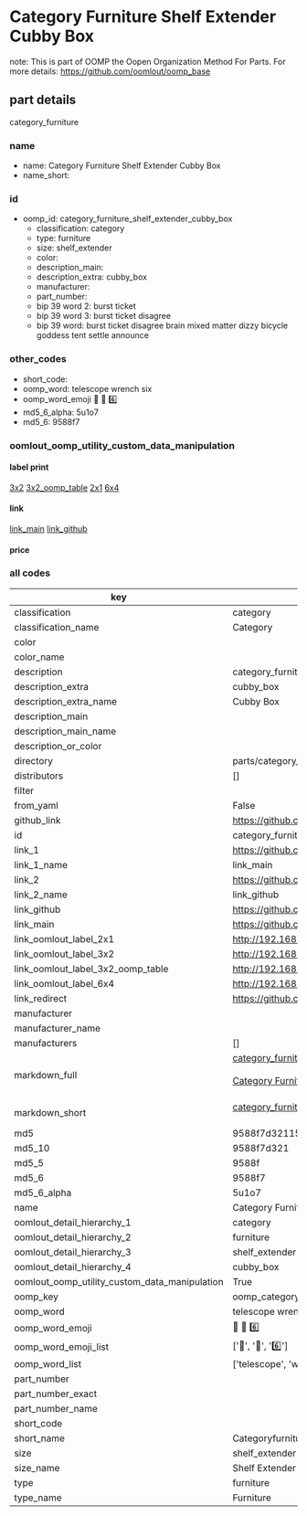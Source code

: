 # Category Furniture Shelf Extender Cubby Box  

note: This is part of OOMP the Oopen Organization Method For Parts. For more details: https://github.com/oomlout/oomp_base

##  part details
  



category_furniture



### name
* name: Category Furniture Shelf Extender Cubby Box
* name_short: 
### id
* oomp_id: category_furniture_shelf_extender_cubby_box
  * classification: category
  * type: furniture
  * size: shelf_extender
  * color: 
  * description_main: 
  * description_extra: cubby_box
  * manufacturer: 
  * part_number: 
  * bip 39 word 2: burst ticket
  * bip 39 word 3: burst ticket disagree
  * bip 39 word: burst ticket disagree brain mixed matter dizzy bicycle goddess tent settle announce

### other_codes
* short_code: 
* oomp_word: telescope wrench six
* oomp_word_emoji :telescope: :wrench: :six:
* md5_6_alpha: 5u1o7
* md5_6: 9588f7






### oomlout_oomp_utility_custom_data_manipulation
#### label print
[3x2](http://192.168.1.245:1112/?label=oomp%205u1o7)
[3x2_oomp_table](http://192.168.1.108:1112/?label=oomp%205u1o7)
[2x1](http://192.168.1.242:1112/?label=oomp%205u1o7)
[6x4](http://192.168.1.55:1112/?label=oomp%205u1o7)    

#### link

[link_main](https://github.com/oomlout/oomlout_oomp_version_1_messy/tree/main/parts/category_furniture_shelf_extender_cubby_box) [link_github](https://github.com/oomlout/oomlout_oomp_version_1_messy/tree/main/parts/category_furniture_shelf_extender_cubby_box)                             

#### price







### all codes 
| key | value |  
| --- | --- |  
| classification | category |  
| classification_name | Category |  
| color |  |  
| color_name |  |  
| description | category_furniture |  
| description_extra | cubby_box |  
| description_extra_name | Cubby Box |  
| description_main |  |  
| description_main_name |  |  
| description_or_color |   |  
| directory | parts/category_furniture_shelf_extender_cubby_box |  
| distributors | [] |  
| filter |  |  
| from_yaml | False |  
| github_link | https://github.com/oomlout/oomlout_oomp_part_src/tree/main/parts/category_furniture_shelf_extender_cubby_box |  
| id | category_furniture_shelf_extender_cubby_box |  
| link_1 | https://github.com/oomlout/oomlout_oomp_version_1_messy/tree/main/parts/category_furniture_shelf_extender_cubby_box |  
| link_1_name | link_main |  
| link_2 | https://github.com/oomlout/oomlout_oomp_version_1_messy/tree/main/parts/category_furniture_shelf_extender_cubby_box |  
| link_2_name | link_github |  
| link_github | https://github.com/oomlout/oomlout_oomp_version_1_messy/tree/main/parts/category_furniture_shelf_extender_cubby_box |  
| link_main | https://github.com/oomlout/oomlout_oomp_version_1_messy/tree/main/parts/category_furniture_shelf_extender_cubby_box |  
| link_oomlout_label_2x1 | http://192.168.1.242:1112/?label=oomp%205u1o7 |  
| link_oomlout_label_3x2 | http://192.168.1.245:1112/?label=oomp%205u1o7 |  
| link_oomlout_label_3x2_oomp_table | http://192.168.1.108:1112/?label=oomp%205u1o7 |  
| link_oomlout_label_6x4 | http://192.168.1.55:1112/?label=oomp%205u1o7 |  
| link_redirect | https://github.com/oomlout/oomlout_oomp_version_1_messy/tree/main/parts/category_furniture_shelf_extender_cubby_box |  
| manufacturer |  |  
| manufacturer_name |  |  
| manufacturers | [] |  
| markdown_full | [category_furniture_shelf_extender_cubby_box](none)<br>[](none)<br>[Category Furniture Shelf Extender Cubby Box](none)<br><br> |  
| markdown_short | [category_furniture_shelf_extender_cubby_box](none)<br><br> |  
| md5 | 9588f7d32115e806254711ae7db868f6 |  
| md5_10 | 9588f7d321 |  
| md5_5 | 9588f |  
| md5_6 | 9588f7 |  
| md5_6_alpha | 5u1o7 |  
| name | Category Furniture Shelf Extender Cubby Box |  
| oomlout_detail_hierarchy_1 | category |  
| oomlout_detail_hierarchy_2 | furniture |  
| oomlout_detail_hierarchy_3 | shelf_extender |  
| oomlout_detail_hierarchy_4 | cubby_box |  
| oomlout_oomp_utility_custom_data_manipulation | True |  
| oomp_key | oomp_category_furniture_shelf_extender_cubby_box |  
| oomp_word | telescope wrench six |  
| oomp_word_emoji | :telescope: :wrench: :six: |  
| oomp_word_emoji_list | [':telescope:', ':wrench:', ':six:'] |  
| oomp_word_list | ['telescope', 'wrench', 'six'] |  
| part_number |  |  
| part_number_exact |  |  
| part_number_name |  |  
| short_code |  |  
| short_name | Categoryfurniture |  
| size | shelf_extender |  
| size_name | Shelf Extender |  
| type | furniture |  
| type_name | Furniture |  
